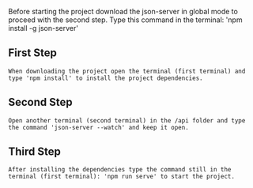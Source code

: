 Before starting the project download the json-server in global mode to proceed with the second step. Type this command in the terminal: 'npm install -g json-server'

## First Step
	When downloading the project open the terminal (first terminal) and type 'npm install' to install the project dependencies.

## Second Step
	Open another terminal (second terminal) in the /api folder and type the command 'json-server --watch' and keep it open.

## Third Step 
	After installing the dependencies type the command still in the terminal (first terminal): 'npm run serve' to start the project.